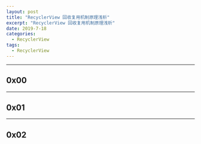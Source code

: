 ```yaml
---
layout: post
title: "RecyclerView 回收复用机制原理浅析"
excerpt: "RecyclerView 回收复用机制原理浅析"
date: 2019-7-18
categories:
  - RecyclerView
tags:
  - RecyclerView
---
```


-------------------

## 0x00 

-------------------

## 0x01 


-------------------

## 0x02 



